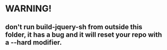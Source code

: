 # WARNING!
## don't run build-jquery-sh from outside this folder, it has a bug and it will reset your repo with a --hard modifier.
